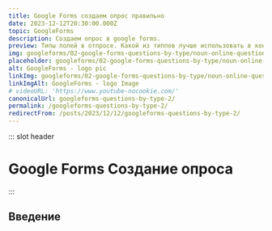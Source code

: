 ```yaml
---
title: Google Forms создаем опрос правильно
date: 2023-12-12T20:30:00.000Z
topic: GoogleForms
description: Создаем опрос в google forms.
preview: Типы полей в отпросе. Какой из типпов лучше использовать в конкретной ситуации. 
img: googleforms/02-google-forms-questions-by-type/noun-online-questionnaire.png
placeholder: googleforms/02-google-forms-questions-by-type/noun-online-questionnaire-prev.png
alt: GoogleForms - logo pic
linkImg: googleforms/02-google-forms-questions-by-type/noun-online-questionnaire.png
linkImgAlt: GoogleForms - logo Image
# videoURL: 'https://www.youtube-nocookie.com/'
canonicalUrl: googleforms-questions-by-type-2/
permalink: /googleforms-questions-by-type-2/
redirectFrom: /posts/2023/12/12/googleforms-questions-by-type-2/
---
```


::: slot header

# Google Forms Создание опроса

:::

## Введение

